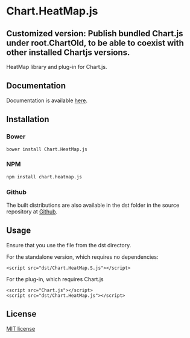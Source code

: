 # Chart.HeatMap.js
Customized version: Publish bundled Chart.js under root.ChartOld, to be able to coexist with other installed Chartjs versions.
------
HeatMap library and plug-in for Chart.js.

## Documentation

Documentation is available [here](http://tmroyal.github.io/Chart.HeatMap/).

## Installation

### Bower

`bower install Chart.HeatMap.js`

### NPM

`npm install chart.heatmap.js`

### Github

The built distributions are also available in the dst folder in 
the source repository at [Github](https://github.com/tmroyal/Chart.HeatMap).

## Usage

Ensure that you use the file from the dst directory.

For the standalone version, which requires no dependencies:

```
<script src="dst/Chart.HeatMap.S.js"></script>
```

For the plug-in, which requires Chart.js

```
<script src="Chart.js"></script>
<script src="dst/Chart.HeatMap.js"></script>
```


## License

[MIT license](http://opensource.org/licenses/MIT)

